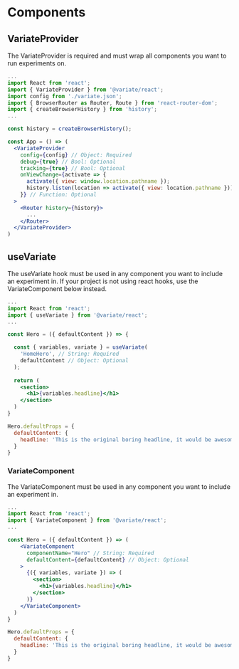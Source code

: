 # Components

## VariateProvider

The VariateProvider is required and  must wrap all components you want to run experiments on.

```jsx
...
import React from 'react';
import { VariateProvider } from '@variate/react';
import config from './variate.json';
import { BrowserRouter as Router, Route } from 'react-router-dom';
import { createBrowserHistory } from 'history';
...

const history = createBrowserHistory();

const App = () => (
  <VariateProvider 
    config={config} // Object: Required
    debug={true} // Bool: Optional
    tracking={true} // Bool: Optional
    onViewChange={activate => { 
      activate({ view: window.location.pathname });
      history.listen(location => activate({ view: location.pathname }));
    }} // Function: Optional
  >
    <Router history={history}>
      ...
    </Router>
  </VariateProvider>
)

```

## useVariate

The useVariate hook must be used in any component you want to include an experiment in. If your project is not using react hooks, use the VariateComponent below instead.

```jsx
...
import React from 'react';
import { useVariate } from '@variate/react';
...

const Hero = ({ defaultContent }) => {

  const { variables, variate } = useVariate(
    'HomeHero', // String: Required
    defaultContent // Object: Optional
  );
  
  return (
    <section>
      <h1>{variables.headline}</h1>
    </section>
  )
}

Hero.defaultProps = {
  defaultContent: {
    headline: 'This is the original boring headline, it would be awesome if we tested it!'
  }
}
```

### VariateComponent

The VariateComponent must be used in any component you want to include an experiment in.

```jsx
...
import React from 'react';
import { VariateComponent } from '@variate/react';
...

const Hero = ({ defaultContent }) => (
    <VariateComponent
      componentName="Hero" // String: Required
      defaultContent={defaultContent} // Object: Optional
    >
      {({ variables, variate }) => (
        <section>
          <h1>{variables.headline}</h1>
        </section>
      )}
    </VariateComponent>
  )
}

Hero.defaultProps = {
  defaultContent: {
    headline: 'This is the original boring headline, it would be awesome if we tested it!'
  }
}
```
